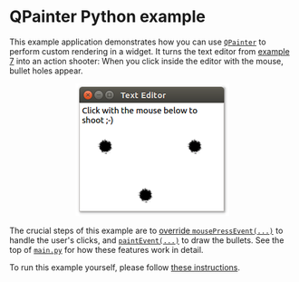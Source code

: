 # QPainter Python example

This example application demonstrates how you can use [`QPainter`](https://doc.qt.io/qt-5/qpainter.html) to perform custom rendering in a widget. It turns the text editor from [example 7](../07%20Qt%20Text%20Editor) into an action shooter: When you click inside the editor with the mouse, bullet holes appear.

<p align="center"><img src="../screenshots/qpainter-python-example.png" alt="QPainter Python Example"></p>

The crucial steps of this example are to [override `mousePressEvent(...)`](main.py#L13-L17) to handle the user's clicks, and [`paintEvent(...)`](main.py#L18-L22) to draw the bullets. See the top of [`main.py`](main.py) for how these features work in detail.

To run this example yourself, please follow [these instructions](../../examples/README.md#running-the-examples).
